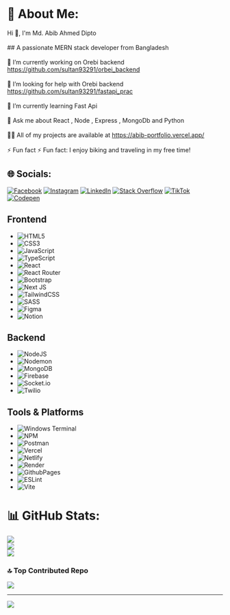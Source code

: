 # 💫 About Me:
Hi 👋, I'm  Md. Abib Ahmed Dipto<br><br>## A passionate MERN stack developer from Bangladesh<br><br>🔭 I’m currently working on Orebi backend https://github.com/sultan93291/orbei_backend<br><br>🤝 I’m looking for help with Orebi backend https://github.com/sultan93291/fastapi_prac<br><br>🌱 I’m currently learning Fast Api<br><br>💬 Ask me about  React , Node , Express , MongoDb and Python<br><br>👨‍💻 All of my projects are available at  https://abib-portfolio.vercel.app/<br><br>⚡ Fun fact  ⚡ Fun fact: I enjoy biking and traveling in my free time!


## 🌐 Socials:
[![Facebook](https://img.shields.io/badge/Facebook-%231877F2.svg?logo=Facebook&logoColor=white)](https://facebook.com/https://www.facebook.com/sanjar095) [![Instagram](https://img.shields.io/badge/Instagram-%23E4405F.svg?logo=Instagram&logoColor=white)](https://instagram.com/https://www.instagram.com/sultan_ahmed_sanjar_/) [![LinkedIn](https://img.shields.io/badge/LinkedIn-%230077B5.svg?logo=linkedin&logoColor=white)](https://linkedin.com/in/https://www.linkedin.com/in/md-abib-ahmed-dipto-0ab5b1298/) [![Stack Overflow](https://img.shields.io/badge/-Stackoverflow-FE7A16?logo=stack-overflow&logoColor=white)](https://stackoverflow.com/users/https://stackoverflow.com/users/27643479/md-abib-ahmed-dipto) [![TikTok](https://img.shields.io/badge/TikTok-%23000000.svg?logo=TikTok&logoColor=white)](https://tiktok.com/@https://www.tiktok.com/@sultan708976) [![Codepen](https://img.shields.io/badge/Codepen-000000?style=for-the-badge&logo=codepen&logoColor=white)](https://codepen.io/https://codepen.io/sultan93291) 

## Frontend
-   ![HTML5](https://img.shields.io/badge/html5-%23E34F26.svg?style=for-the-badge&logo=html5&logoColor=white) 
-   ![CSS3](https://img.shields.io/badge/css3-%231572B6.svg?style=for-the-badge&logo=css3&logoColor=white) 
-   ![JavaScript](https://img.shields.io/badge/javascript-%23323330.svg?style=for-the-badge&logo=javascript&logoColor=%23F7DF1E) 
-   ![TypeScript](https://img.shields.io/badge/typescript-%23007ACC.svg?style=for-the-badge&logo=typescript&logoColor=white) 
-   ![React](https://img.shields.io/badge/react-%2320232a.svg?style=for-the-badge&logo=react&logoColor=%2361DAFB) 
-   ![React Router](https://img.shields.io/badge/React_Router-CA4245?style=for-the-badge&logo=react-router&logoColor=white) 
-   ![Bootstrap](https://img.shields.io/badge/bootstrap-%238511FA.svg?style=for-the-badge&logo=bootstrap&logoColor=white) 
-   ![Next JS](https://img.shields.io/badge/Next-black?style=for-the-badge&logo=next.js&logoColor=white) 
-   ![TailwindCSS](https://img.shields.io/badge/tailwindcss-%2338B2AC.svg?style=for-the-badge&logo=tailwind-css&logoColor=white) 
-   ![SASS](https://img.shields.io/badge/SASS-hotpink.svg?style=for-the-badge&logo=SASS&logoColor=white) 
-   ![Figma](https://img.shields.io/badge/figma-%23F24E1E.svg?style=for-the-badge&logo=figma&logoColor=white) 
-   ![Notion](https://img.shields.io/badge/Notion-%23000000.svg?style=for-the-badge&logo=notion&logoColor=white) 

## Backend
-   ![NodeJS](https://img.shields.io/badge/node.js-6DA55F?style=for-the-badge&logo=node.js&logoColor=white) 
-   ![Nodemon](https://img.shields.io/badge/NODEMON-%23323330.svg?style=for-the-badge&logo=nodemon&logoColor=%BBDEAD) 
-   ![MongoDB](https://img.shields.io/badge/MongoDB-%234ea94b.svg?style=for-the-badge&logo=mongodb&logoColor=white) 
-   ![Firebase](https://img.shields.io/badge/firebase-%23039BE5.svg?style=for-the-badge&logo=firebase) 
-   ![Socket.io](https://img.shields.io/badge/Socket.io-black?style=for-the-badge&logo=socket.io&badgeColor=010101) 
-   ![Twilio](https://img.shields.io/badge/Twilio-F22F46?style=for-the-badge&logo=Twilio&logoColor=white) 

## Tools & Platforms
-   ![Windows Terminal](https://img.shields.io/badge/Windows%20Terminal-%234D4D4D.svg?style=for-the-badge&logo=windows-terminal&logoColor=white) 
-   ![NPM](https://img.shields.io/badge/NPM-%23CB3837.svg?style=for-the-badge&logo=npm&logoColor=white) 
-   ![Postman](https://img.shields.io/badge/Postman-FF6C37?style=for-the-badge&logo=postman&logoColor=white) 
-   ![Vercel](https://img.shields.io/badge/vercel-%23000000.svg?style=for-the-badge&logo=vercel&logoColor=white) 
-   ![Netlify](https://img.shields.io/badge/netlify-%23000000.svg?style=for-the-badge&logo=netlify&logoColor=#00C7B7) 
-   ![Render](https://img.shields.io/badge/Render-%46E3B7.svg?style=for-the-badge&logo=render&logoColor=white) 
-   ![GithubPages](https://img.shields.io/badge/github%20pages-121013?style=for-the-badge&logo=github&logoColor=white) 
-   ![ESLint](https://img.shields.io/badge/ESLint-4B3263?style=for-the-badge&logo=eslint&logoColor=white) 
-   ![Vite](https://img.shields.io/badge/vite-%23646CFF.svg?style=for-the-badge&logo=vite&logoColor=white) 


# 📊 GitHub Stats:
![](https://github-readme-stats.vercel.app/api?username=sultan93291&theme=dark&hide_border=false&include_all_commits=false&count_private=false)<br/>
![](https://github-readme-streak-stats.herokuapp.com/?user=sultan93291&theme=dark&hide_border=false)<br/>
![](https://github-readme-stats.vercel.app/api/top-langs/?username=sultan93291&theme=dark&hide_border=false&include_all_commits=false&count_private=false&layout=compact)

### 🔝 Top Contributed Repo
![](https://github-contributor-stats.vercel.app/api?username=sultan93291&limit=5&theme=dark&combine_all_yearly_contributions=true)

---
[![](https://visitcount.itsvg.in/api?id=sultan93291&icon=0&color=0)](https://visitcount.itsvg.in)

<!-- Proudly created with GPRM ( https://gprm.itsvg.in ) -->
